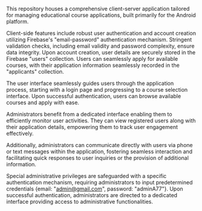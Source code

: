This repository houses a comprehensive client-server application tailored for managing educational course applications, built primarily for the Android platform.

Client-side features include robust user authentication and account creation utilizing Firebase's "email-password" authentication mechanism. Stringent validation checks, including email validity and password complexity, ensure data integrity. Upon account creation, user details are securely stored in the Firebase "users" collection. Users can seamlessly apply for available courses, with their application information seamlessly recorded in the "applicants" collection.

The user interface seamlessly guides users through the application process, starting with a login page and progressing to a course selection interface. Upon successful authentication, users can browse available courses and apply with ease.

Administrators benefit from a dedicated interface enabling them to efficiently monitor user activities. They can view registered users along with their application details, empowering them to track user engagement effectively.

Additionally, administrators can communicate directly with users via phone or text messages within the application, fostering seamless interaction and facilitating quick responses to user inquiries or the provision of additional information.

Special administrative privileges are safeguarded with a specific authentication mechanism, requiring administrators to input predetermined credentials {email: "admin@gmail.com", password: "adminA77"}. Upon successful authentication, administrators are directed to a dedicated interface providing access to administrative functionalities.
